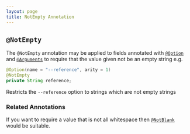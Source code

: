 ```yaml
---
layout: page
title: NotEmpty Annotation
---
```


## `@NotEmpty`

The `@NotEmpty` annotation may be applied to fields annotated with [`@Option`](option.html) and [`@Arguments`](arguments.html) to require that the value given not be an empty string e.g.

```java
@Option(name = "--reference", arity = 1)
@NotEmpty
private String reference;
```

Restricts the `--reference` option to strings which are not empty strings

### Related Annotations

If you want to require a value that is not all whitespace then [`@NotBlank`](not-blank.html) would be suitable.